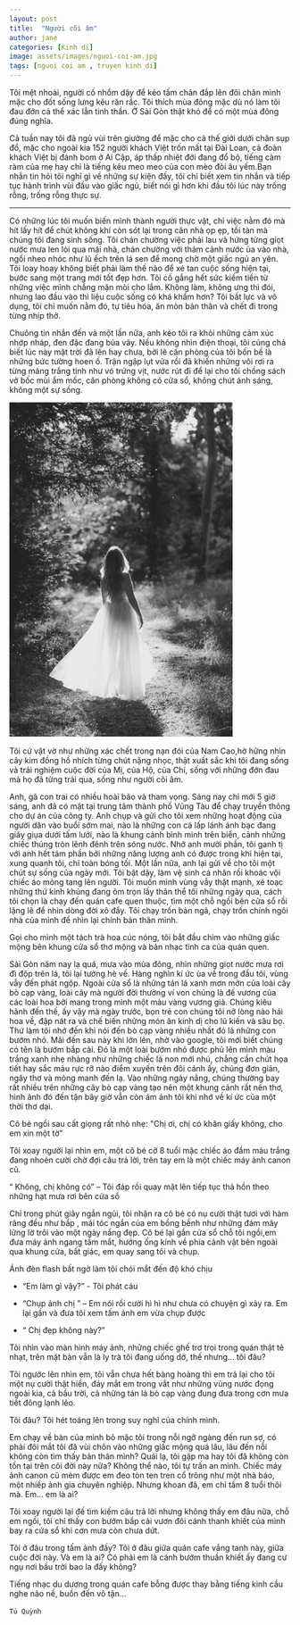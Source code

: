 ```yaml
---
layout: post
title:  "Người cõi âm"
author: jane
categories: [Kinh dị]
image: assets/images/nguoi-coi-am.jpg
tags: [nguoi coi am , truyen kinh di]
---
```


Tôi mệt nhoài, người cố nhổm dậy để kéo tấm chăn đắp lên đôi chân mình mặc cho đốt sống lưng kêu răn rắc. Tôi thích mùa đông mặc dù nó làm tôi đau đớn cả thể xác lẫn tinh thần. Ở Sài Gòn thật khó để có một mùa đông đúng nghĩa.

Cả tuần nay tôi đã ngủ vùi trên giường để mặc cho cả thế giới dưới chân sụp đổ, mặc cho ngoài kia 152 người khách Việt trốn mất tại Đài Loan, cả đoàn khách Việt bị đánh bom ở Ai Cập, áp thấp nhiệt đới đang đổ bộ, tiếng càm ràm của mẹ hay chỉ là tiếng kêu meo meo của con mèo đòi âu yếm.Bạn nhắn tin hỏi tôi nghĩ gì về những sự kiện đấy, tôi chỉ biết xem tin nhắn và tiếp tục hành trình vùi đầu vào giấc ngủ, biết nói gì hơn khi đầu tôi lúc này trống rỗng, trống rỗng thực sự.

***

Có những lúc tôi muốn biến mình thành người thực vật, chỉ việc nằm đó mà hít lấy hít để chút không khí còn sót lại trong căn nhà ọp ẹp, tồi tàn mà chúng tôi đang sinh sống. Tôi chán chường việc phải lau và hứng từng giọt nước mưa len lỏi qua mái nhà, chán chường với thảm cảnh nước ùa vào nhà, ngồi nheo nhóc như lũ ếch trên lá sen để mong chờ một giấc ngủ an yên. Tôi loay hoay không biết phải làm thế nào để xé tan cuộc sống hiện tại, bước sang một trang mới tốt đẹp hơn. Tôi cố gắng hết sức kiếm tiền từ những việc mình chẳng mặn mòi cho lắm. Không làm, không ưng thì đói, nhưng lao đầu vào thì liệu cuộc sống có khá khẩm hơn?  Tôi bất lực và vô dụng, tôi chỉ muốn nằm đó, tự tiêu hóa, ăn mòn bản thân và chết đi trong từng nhịp thở.

Chuông tin nhắn đến và một lần nữa, anh kéo tôi ra khỏi những cảm xúc nhớp nháp, đen đặc đang bủa vây. Nếu không nhìn điện thoại, tôi cũng chả biết lúc này mặt trời đã lên hay chưa, bởi lẽ căn phòng của tôi bốn bề là những bức tường hoen ố. Trận ngập lụt vửa rồi đã khiến những vôi rơi ra từng mảng trắng tinh như vỏ trứng vịt, nước rút đi để lại cho tôi chồng sách vở bốc mùi ẩm mốc, căn phòng không có cửa sổ, không chút ánh sáng, không một sự sống.

![Hình minh họa](/assets/images/nguoi-coi-am.jpg)

Tôi cứ vật vờ như những xác chết trong nạn đói của Nam Cao,hờ hững nhìn cây kim đồng hồ nhích từng chút nặng nhọc, thật xuất sắc khi tôi đang sống và trải nghiệm cuộc đời của Mị, của Hộ, của Chí, sống với những đớn đau mà họ đã từng trải qua, sống như người cõi âm.

Anh, gã con trai có nhiều hoài bão và tham vọng. Sáng nay chỉ mới 5 giờ sáng, anh đã  có mặt tại trung tâm thành phố Vũng Tàu để chạy truyền thông cho dự án của công ty. Anh chụp và gửi cho tôi xem những hoạt động của người dân vào buổi sớm mai, nào là những con cá lấp lánh ánh bạc đang giãy giụa dưới tấm lưới, nào là khung cảnh bình minh trên biển, cảnh những chiếc thúng tròn lênh đênh trên sóng nước. Nhớ anh mười phần, tôi ganh tị với anh hết tám phần bởi những năng lượng anh có được trong khi hiện tại, xung quanh tôi, chỉ toàn bóng tối. Một lần nữa, anh lại gửi về cho tôi một chút sự sống của ngày mới. Tôi bật dậy, làm vệ sinh cá nhân rồi khoác vội chiếc áo mỏng tang lên người. Tôi muốn mình vùng vẫy thật mạnh, xé toạc những thứ kinh khủng đang ôm trọn lấy thân thể tôi những ngày qua, cách tôi chọn là chạy đến quán cafe quen thuộc, tìm một chỗ ngồi bên cửa sổ rồi lặng lẽ để nhìn dòng đời xô đẩy. Tôi chạy trốn bản ngã, chạy trốn chính ngôi nhà của mình để nhìn lại chính bản thân mình.

Gọi cho mình một tách trà hoa cúc nóng, tôi bắt đầu chìm vào những giấc mộng bên khung cửa sổ thơ mộng và bản nhạc tình ca của quán quen.

Sài Gòn năm nay lạ quá, mưa vào mùa đông, nhìn những giọt nước mưa rơi đì độp trên lá, tôi lại tưởng hè về. Hàng nghìn kí ức ùa về trong đầu tôi, vùng vẫy đến phát ngộp. Ngoài cửa sổ là những tán lá xanh mơn mởn của loài cây bò cạp vàng, loài cây mà người đời thường ví von chúng là đế vương của các loài hoa bởi mang trong mình một màu vàng vương giả. Chúng kiêu hãnh đến thế, ấy vậy mà ngày trước, bọn trẻ con chúng tôi nỡ lòng nào hái hoa về, đập nát ra và chế biến những món ăn kinh dị cho lũ kiến và sâu bọ. Thứ làm tôi nhớ đến khi nói đến bò cạp vàng nhiều nhất đó là những con bướm nhỏ. Mãi đến sau này khi lớn lên, nhờ vào google, tôi mới biết chúng có tên là bướm bắp cải. Đó là một loài bướm nhỏ được phủ lên mình màu trắng xanh nhẹ nhàng như những chiếc lá non mới nhú, chẳng cần chút họa tiết hay sắc màu rực rỡ nào điểm xuyến trên đôi cánh ấy, chúng đơn giản, ngây thơ và mỏng manh đến lạ. Vào những ngày nắng, chúng thường bay rất nhiều trên những cây bò cạp vàng tạo nên một khung cảnh rất nên thơ, hình ảnh đó đến tận bây giờ vẫn còn ám ảnh tôi khi nhớ về kí ức của một thời thơ dại.

Cô bé ngồi sau cất giọng rất nhỏ nhẹ: "Chị ơi, chị có khăn giấy không, cho em xin một tờ"

Tôi xoay người lại nhìn em, một cô bé cỡ 8 tuổi mặc chiếc áo đầm màu trắng đang nhoẻn cười chờ đợi câu trả lời, trên tay em là một chiếc máy ảnh canon cũ.

“ Không, chị không có” – Tôi đáp rồi quay mặt lên tiếp tục thả hồn theo những hạt mưa rơi bên cửa sổ

Chỉ trong phút giây ngắn ngủi, tôi nhận ra cô bé có nụ cười thật tươi với hàm răng đều như bắp , mái tóc ngắn của em bồng bềnh như những đám mây lững lờ trôi vào một ngày nắng đẹp. Cô bé lại gần cửa sổ chỗ tôi ngồi,em đưa máy ảnh ngang tầm mắt, hướng ống kính về phía cảnh vật bên ngoài qua khung cửa, bất giác, em quay sang tôi và chụp.

Ánh đèn flash bất ngờ làm tôi chói mắt đến độ khó chịu

- “Em làm gì vậy?” - Tôi phát cáu

- “Chụp ảnh chị ” – Em nói rồi cười hì hì như chưa có chuyện gì xảy ra. Em lại gần và đưa tôi xem tấm ảnh em vừa chụp được

- “ Chị đẹp không này?”

Tôi nhìn vào màn hình máy ảnh, những chiếc ghế trơ trọi trong quán thật tẻ nhạt, trên mặt bàn vẫn là ly trà tôi đang uống dở, thế nhưng... tôi đâu?

Tôi ngước lên nhìn em, tôi vẫn chưa hết bàng hoàng thì em trả lại cho tôi một nụ cười thật hiền, đáy mắt em trong vắt như những vũng nước đọng ngoài kia, cả bầu trời, cả những tán lá bò cạp vàng đung đưa trong cơn mưa tiết đông lạnh lẽo.

Tôi đâu? Tôi hét toáng lên trong suy nghĩ của chính mình.

Em chạy về bàn của mình bỏ mặc tôi trong  nỗi ngỡ ngàng đến run sợ, có phải đôi mắt tôi đã vùi chôn vào những giấc mộng quá lâu, lâu đến nỗi không còn tìm thấy bản thân mình? Quái lạ, tôi gặp ma hay tôi đã không còn tồn tại trên cõi đời này nữa?  Không thể nào, tôi tự trấn an mình. Chiếc máy ảnh canon cũ mèm được em đeo tòn ten tren cổ trông như một nhà báo, một nhiếp ảnh gia chuyên nghiệp. Nhưng khoan đã, em chỉ tầm 8 tuổi thôi mà. Em... em là ai?

Tôi xoay người lại đế tìm kiếm câu trả lời nhưng không thấy em đâu nữa, chỗ em ngồi, tôi chỉ thấy con bướm bắp cải vươn đôi cánh thanh khiết của mình bay ra cửa sổ khi cơn mưa còn chưa dứt.

Tôi ở đâu trong tấm ảnh đấy? Tôi ở đâu giữa quán cafe vắng tanh này, giữa cuộc đời này. Và em là ai? Có phải em là cánh bướm thuần khiết ấy đang cư ngụ nơi bầu trời bao la đấy không?

Tiếng nhạc du dương trong quán cafe bỗng được thay bằng tiếng kinh cầu nghe não nề, buồn đến vô tận...

`Tú Quỳnh`
